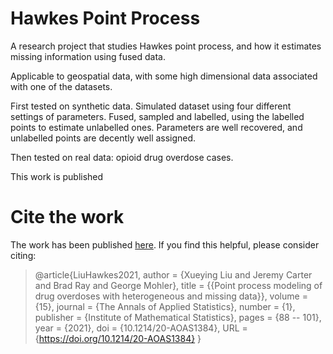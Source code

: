 # Hawkes Point Process

A research project that studies Hawkes point process, and how it estimates missing information using fused data.

Applicable to geospatial data, with some high dimensional data associated with one of the datasets.

First tested on synthetic data. Simulated dataset using four different settings of parameters. Fused, sampled and labelled, using the labelled points to estimate unlabelled ones. Parameters are well recovered, and unlabelled points are decently well assigned.

Then tested on real data: opioid drug overdose cases. 

This work is published 

# Cite the work
The work has been published [here](https://www.imstat.org/publications/aoas/aoas_15_1/aoas_15_1.pdf#page=15). If you find this helpful, please consider citing:
> @article{LiuHawkes2021,
> author = {Xueying Liu and Jeremy Carter and Brad Ray and George Mohler},
> title = {{Point process modeling of drug overdoses with heterogeneous and missing data}},
> volume = {15}, 
> journal = {The Annals of Applied Statistics}, 
> number = {1},
> publisher = {Institute of Mathematical Statistics},
> pages = {88 -- 101}, 
> year = {2021}, 
> doi = {10.1214/20-AOAS1384},
> URL = {https://doi.org/10.1214/20-AOAS1384} 
> }

